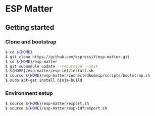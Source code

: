 # ESP Matter

## Getting started

### Clone and bootstrap

```bash
$ cd ${HOME}
$ git clone https://github.com/espressif/esp-matter.git
$ cd ${HOME}/esp-matter
$ git submodule update --recursive --init
$ ${HOME}/esp-matter/esp-idf/install.sh
$ source ${HOME}/esp-matter/connectedhomeip/scripts/bootstrap.sh
$ sudo apt-get install ninja-build
```

### Environment setup

```bash
$ source ${HOME}/esp-matter/export.sh            
$ source ${HOME}/esp-matter/esp-idf/export.sh            
```
